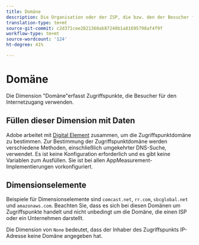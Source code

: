 ```yaml
---
title: Domäne
description: Die Organisation oder der ISP, die bzw. den der Besucher für den Internetzugang verwendet.
translation-type: tm+mt
source-git-commit: c2d371cee2821360ab87240b1a81695798af4f9f
workflow-type: tm+mt
source-wordcount: '124'
ht-degree: 41%

---
```



# Domäne

Die Dimension &quot;Domäne&quot;erfasst Zugriffspunkte, die Besucher für den Internetzugang verwenden.

## Füllen dieser Dimension mit Daten

Adobe arbeitet mit [Digital Element](https://info.digitalelement.com/de/) zusammen, um die Zugriffspunktdomäne zu bestimmen. Zur Bestimmung der Zugriffspunktdomäne werden verschiedene Methoden, einschließlich umgekehrter DNS-Suche, verwendet. Es ist keine Konfiguration erforderlich und es gibt keine Variablen zum Ausfüllen. Sie ist bei allen AppMeasurement-Implementierungen vorkonfiguriert.

## Dimensionselemente

Beispiele für Dimensionselemente sind `comcast.net`, `rr.com`, `sbcglobal.net` und `amazonaws.com`. Beachten Sie, dass es sich bei diesen Domänen um Zugriffspunkte handelt und nicht unbedingt um die Domäne, die einen ISP oder ein Unternehmen darstellt.

Die Dimension von `None` bedeutet, dass der Inhaber des Zugriffspunkts IP-Adresse keine Domäne angegeben hat.

